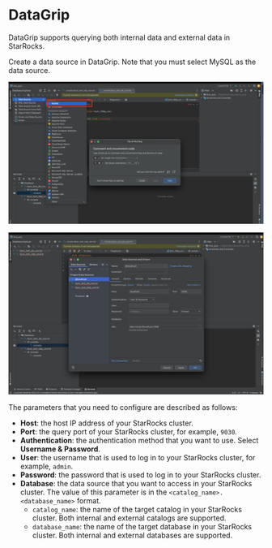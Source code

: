 # DataGrip

DataGrip supports querying both internal data and external data in StarRocks.

Create a data source in DataGrip. Note that you must select MySQL as the data source.

![DataGrip - 1](../../assets/BI_datagrip_1.png)

![DataGrip - 2](../../assets/BI_datagrip_2.png)

The parameters that you need to configure are described as follows:

- **Host**: the host IP address of your StarRocks cluster.
- **Port**: the query port of your StarRocks cluster, for example, `9030`.
- **Authentication**: the authentication method that you want to use. Select **Username & Password**.
- **User**: the username that is used to log in to your StarRocks cluster, for example, `admin`.
- **Password**: the password that is used to log in to your StarRocks cluster.
- **Database**: the data source that you want to access in your StarRocks cluster. The value of this parameter is in the `<catalog_name>.<database_name>` format.
  - `catalog_name`: the name of the target catalog in your StarRocks cluster. Both internal and external catalogs are supported.
  - `database_name`: the name of the target database in your StarRocks cluster. Both internal and external databases are supported.
